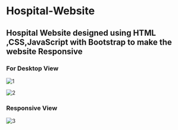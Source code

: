 # Hospital-Website
<h2>Hospital Website designed using HTML ,CSS,JavaScript with Bootstrap to make the website Responsive</h2>
<h3>For Desktop View</h3>

![1](https://github.com/nehaverma3009/Hospital-Website/assets/138858695/34d25ac7-ddfb-4b12-a860-8bb77ec0f87a)

![2](https://github.com/nehaverma3009/Hospital-Website/assets/138858695/c4f4eb60-162f-42d4-8541-6c3c8028786f)

<h3>Responsive View</h3>

![3](https://github.com/nehaverma3009/Hospital-Website/assets/138858695/39ba92dd-ba20-401a-aac9-5ac3093e193f)


